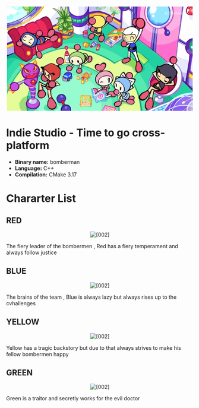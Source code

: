 <p align="center">
    <a><img src="./img/bomberman.gif" alt="[002]"></a>
</p>

# Indie Studio - Time to go cross-platform

- **Binary name:** bomberman
- **Language:** C++
- **Compilation:** CMake 3.17

# Chararter List

## RED

<p align="center">
    <a><img src="./resources/players/bioRed.png" alt="[002]"></a>
</p>

The fiery leader of the bombermen , Red has a fiery temperament and always follow justice

## BLUE

<p align="center">
    <a><img src="./resources/players/bioBlue.png" alt="[002]"></a>
</p>

The brains of the team , Blue is always lazy but always rises up to the cvhallenges 

## YELLOW

<p align="center">
    <a><img src="./resources/players/bioYellow.png" alt="[002]"></a>
</p>

Yellow has a tragic backstory but due to that always strives to make his fellow bombermen happy

## GREEN

<p align="center">
    <a><img src="./resources/players/bioGreen.png" alt="[002]"></a>
</p>

Green is a traitor and secretly works for the evil doctor 


